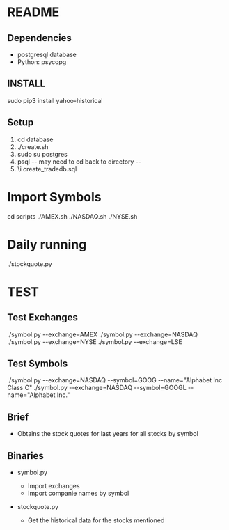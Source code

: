 README
======

## Dependencies
+	postgresql database
+	Python:
		psycopg

## INSTALL
sudo pip3 install yahoo-historical

## Setup
1) cd database
2) ./create.sh
3) sudo su postgres
4) psql
	-- may need to cd back to directory --
5) \i create_tradedb.sql

# Import Symbols
cd scripts
./AMEX.sh
./NASDAQ.sh
./NYSE.sh

# Daily running
./stockquote.py

# TEST
## Test Exchanges
./symbol.py --exchange=AMEX
./symbol.py --exchange=NASDAQ
./symbol.py --exchange=NYSE
./symbol.py --exchange=LSE


## Test Symbols
./symbol.py --exchange=NASDAQ --symbol=GOOG --name="Alphabet Inc Class C"
./symbol.py --exchange=NASDAQ --symbol=GOOGL --name="Alphabet Inc."


## Brief
+ Obtains the stock quotes for last years for all stocks by symbol


## Binaries
+ symbol.py
	- Import exchanges
	- Import companie names by symbol

+ stockquote.py
	- Get the historical data for the stocks mentioned

